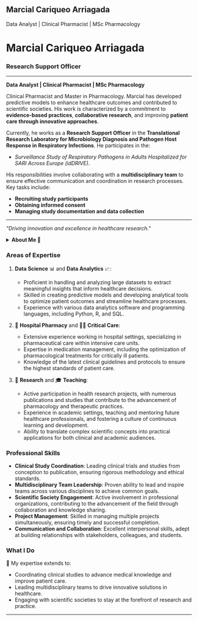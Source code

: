 
## Marcial Cariqueo Arriagada
Data Analyst | Clinical Pharmacist | MSc Pharmacology


# Marcial Cariqueo Arriagada  
### Research Support Officer  

---

**Data Analyst | Clinical Pharmacist | MSc Pharmacology**  

Clinical Pharmacist and Master in Pharmacology. Marcial has developed predictive models to enhance healthcare outcomes and contributed to scientific societies. His work is characterized by a commitment to **evidence-based practices**, **collaborative research**, and improving **patient care through innovative approaches**.

Currently, he works as a **Research Support Officer** in the **Translational Research Laboratory for Microbiology Diagnosis and Pathogen Host Response in Respiratory Infections**. He participates in the:

- *Surveillance Study of Respiratory Pathogens in Adults Hospitalized for SARI Across Europe (idDRIVE)*.  

His responsibilities involve collaborating with a **multidisciplinary team** to ensure effective communication and coordination in research processes. Key tasks include:

- **Recruiting study participants**  
- **Obtaining informed consent**  
- **Managing study documentation and data collection**  

---

*"Driving innovation and excellence in healthcare research."*




<details>
   <summary>
      <strong>
         About Me 🚀
      </strong>
   </summary>

  With over a decade of professional experience as a pharmacist and a Master's degree in Pharmacology, I have built a robust career spanning multiple domains including hospital pharmacy, critical care, data science, research, and teaching. My career is marked by a commitment to improving healthcare through evidence-based practices, innovative research, and collaborative efforts. I have a proven track record in coordinating clinical studies, leading multidisciplinary teams, and contributing to scientific societies, all of which underscore my dedication to advancing the field of health research.

</details>


### Areas of Expertise

1. **Data Science** 📊 and **Data Analytics** 📈:

   - Proficient in handling and analyzing large datasets to extract meaningful insights that inform healthcare decisions.
   - Skilled in creating predictive models and developing analytical tools to optimize patient outcomes and streamline healthcare processes.
   - Experience with various data analytics software and programming languages, including Python, R, and SQL.

2. 🏥 **Hospital Pharmacy** and 🧑‍⚕️ **Critical Care**:

   - Extensive experience working in hospital settings, specializing in pharmaceutical care within intensive care units.
   - Expertise in medication management, including the optimization of pharmacological treatments for critically ill patients.
   - Knowledge of the latest clinical guidelines and protocols to ensure the highest standards of patient care.

3. 🔬 **Research** and 🎓 **Teaching**:

   - Active participation in health research projects, with numerous publications and studies that contribute to the advancement of pharmacology and therapeutic practices.
   - Experience in academic settings, teaching and mentoring future healthcare professionals, and fostering a culture of continuous learning and development.
   - Ability to translate complex scientific concepts into practical applications for both clinical and academic audiences.

### Professional Skills

- **Clinical Study Coordination**: Leading clinical trials and studies from conception to publication, ensuring rigorous methodology and ethical standards.
- **Multidisciplinary Team Leadership**: Proven ability to lead and inspire teams across various disciplines to achieve common goals.
- **Scientific Society Engagement**: Active involvement in professional organizations, contributing to the advancement of the field through collaboration and knowledge sharing.
- **Project Management**: Skilled in managing multiple projects simultaneously, ensuring timely and successful completion.
- **Communication and Collaboration**: Excellent interpersonal skills, adept at building relationships with stakeholders, colleagues, and students.

### What I Do

🔗 My expertise extends to:

- Coordinating clinical studies to advance medical knowledge and improve patient care.
- Leading multidisciplinary teams to drive innovative solutions in healthcare.
- Engaging with scientific societies to stay at the forefront of research and practice.

---


